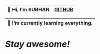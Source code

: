 
| 👋 Hi, I’m SUBHAN | [GITHUB]( https://github.com/Subhan-1)  |        
|-------------------|---

| 🌱 I’m currently learning everything.   
|----


# <i>Stay awesome!</i>
          
